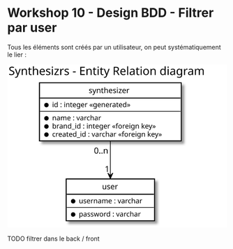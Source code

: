 # Workshop 10 - Design BDD - Filtrer par user

Tous les éléments sont créés par un utilisateur, on peut systématiquement le lier :

![Synthesizrs - Entity relation diagram](./synthesizrs_entity_relation_diagram.svg)

TODO filtrer dans le back / front
